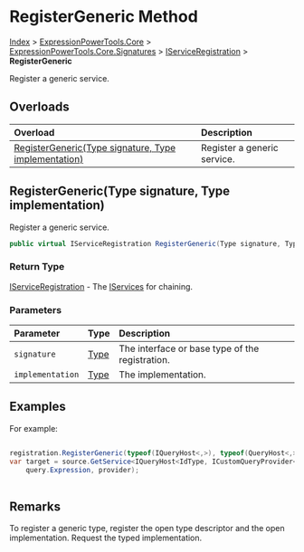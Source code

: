 ﻿# RegisterGeneric Method

[Index](../index.md) > [ExpressionPowerTools.Core](ExpressionPowerTools.Core.a.md) > [ExpressionPowerTools.Core.Signatures](ExpressionPowerTools.Core.Signatures.n.md) > [IServiceRegistration](ExpressionPowerTools.Core.Signatures.IServiceRegistration.i.md) > **RegisterGeneric**

Register a generic service.

## Overloads

| Overload | Description |
| :-- | :-- |
| [RegisterGeneric(Type signature, Type implementation)](#registergenerictype-signature-type-implementation) | Register a generic service. |
## RegisterGeneric(Type signature, Type implementation)

Register a generic service.

```csharp
public virtual IServiceRegistration RegisterGeneric(Type signature, Type implementation)
```

### Return Type

 [IServiceRegistration](ExpressionPowerTools.Core.Signatures.IServiceRegistration.i.md)  - The [IServices](ExpressionPowerTools.Core.Signatures.IServices.i.md) for chaining.

### Parameters

| Parameter | Type | Description |
| :-- | :-- | :-- |
| `signature` | [Type](https://docs.microsoft.com/dotnet/api/system.type) | The interface or base type of the registration. |
| `implementation` | [Type](https://docs.microsoft.com/dotnet/api/system.type) | The implementation. |


## Examples

For example:

```csharp

registration.RegisterGeneric(typeof(IQueryHost<,>), typeof(QueryHost<,>));
var target = source.GetService<IQueryHost<IdType, ICustomQueryProvider<IdType>>>(
    query.Expression, provider);
            
```

## Remarks

To register a generic type, register the open type descriptor and the open
            implementation. Request the typed implementation.

